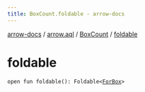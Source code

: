 ```yaml
---
title: BoxCount.foldable - arrow-docs
---
```


[arrow-docs](../../index.html) / [arrow.aql](../index.html) / [BoxCount](index.html) / [foldable](./foldable.html)

# foldable

`open fun foldable(): Foldable<`[`ForBox`](../-for-box.html)`>`